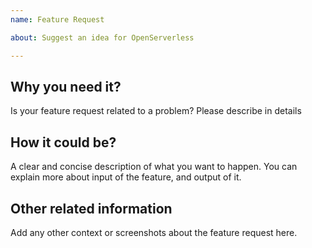 ```yaml
---
name: Feature Request

about: Suggest an idea for OpenServerless

---
```

## Why you need it?
 Is your feature request related to a problem? Please describe in details

## How it could be?
A clear and concise description of what you want to happen. You can explain more about input of the feature, and output of it.

## Other related information
Add any other context or screenshots about the feature request here.